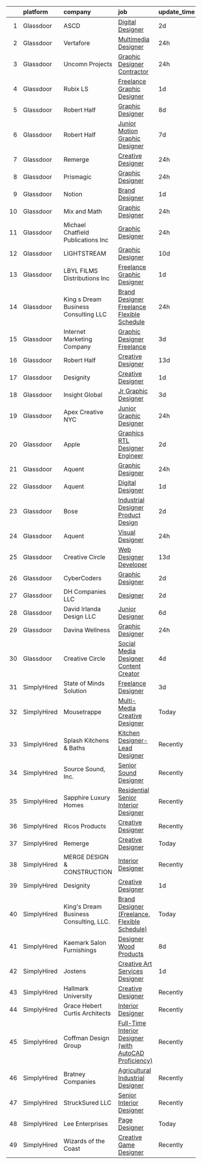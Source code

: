 

|    | platform    | company                                | job                                                                                                                                                                                                                                                                                                                                                                                                                                                                                                                                                                                                                                                                                                                                                                                                                                                                                                                                                                                                                                                                                                                                                                                                                                                                                                                                                       | update_time   | location             |
|---:|:------------|:---------------------------------------|:----------------------------------------------------------------------------------------------------------------------------------------------------------------------------------------------------------------------------------------------------------------------------------------------------------------------------------------------------------------------------------------------------------------------------------------------------------------------------------------------------------------------------------------------------------------------------------------------------------------------------------------------------------------------------------------------------------------------------------------------------------------------------------------------------------------------------------------------------------------------------------------------------------------------------------------------------------------------------------------------------------------------------------------------------------------------------------------------------------------------------------------------------------------------------------------------------------------------------------------------------------------------------------------------------------------------------------------------------------|:--------------|:---------------------|
|  1 | Glassdoor   | ASCD                                   | [Digital Designer](https://www.glassdoor.com/partner/jobListing.htm?pos=105&ao=1110586&s=58&guid=000001838d427fa4a512bd3c5bcca7f1&src=GD_JOB_AD&t=SR&vt=w&ea=1&cs=1_339a648d&cb=1664522289447&jobListingId=1008165735144&cpc=F41FEAB56D215062&jrtk=3-0-1ge6k4vu8h4fr801-1ge6k4vuq2duo000-1ac091b486338562--6NYlbfkN0AY4guaBc_odNxnJHTncvfwFu86WvDwtbc_K-gSZc1x5MVioGHhmspAcU0hc-6v10Q31IDYtf04u9GRbV63ByNsA2Q7XqQLxT6y0P9KYSEHYYlpOE5leemi_b9fFdkYUZHEqz1Wku0I9T2vxvv-_gdcpaC4eaO_PsqLsdwlMUHwdX5sf0z35_dRnA2oij_nepuDVXnIIK8nvwx1_4sb4m6j77SAlwAzX9uomNLYjP2iDakSEZFKHFRSbfn_lIfbpPBXKHXFobwoH7kjksHDQfk4jD2rWB_yciGCFHY8i4rvCMT0LYihixlDZTSgD3o1HhOsrbtenpzqa9g3Zh9X9Js1lg21TzQ4nYMUJdvgEYrhecg7yL_UZq6GSrqWn3R9DmZFfAJPsB64oCNAg0ctc0Pq9R7HnMAopvls_senkxfFOW4RhWi4nroae32kJRkIiXrPVHJ0FPKFgSJB1pykYGiInLkkALELWmCqOHqIZa7Rj7csbLyhh0_6)                                                                                                                                                                                                                                                                                                                                                                                                                                                                                                               | 2d            | Remote               |
|  2 | Glassdoor   | Vertafore                              | [Multimedia Designer](https://www.glassdoor.com/partner/jobListing.htm?pos=128&ao=1136043&s=58&guid=000001838d427fa4a512bd3c5bcca7f1&src=GD_JOB_AD&t=SR&vt=w&ea=1&cs=1_4b756d4e&cb=1664522289457&jobListingId=1008172561376&jrtk=3-0-1ge6k4vu8h4fr801-1ge6k4vuq2duo000-fd0989362518931f-)                                                                                                                                                                                                                                                                                                                                                                                                                                                                                                                                                                                                                                                                                                                                                                                                                                                                                                                                                                                                                                                                 | 24h           | Denver, CO           |
|  3 | Glassdoor   | Uncomn Projects                        | [Graphic Designer  Contractor ](https://www.glassdoor.com/partner/jobListing.htm?pos=103&ao=1110586&s=58&guid=000001838d427fa4a512bd3c5bcca7f1&src=GD_JOB_AD&t=SR&vt=w&ea=1&cs=1_484954c6&cb=1664522289447&jobListingId=1008172269703&cpc=6FC5BA77C9A4CD78&jrtk=3-0-1ge6k4vu8h4fr801-1ge6k4vuq2duo000-90846522c68ac9b2--6NYlbfkN0BKcv96LAN5JP5r9t3e9WCk6GBMa7XVoW6HuhSN1eWrgTftW7TMh9FQJxAv04YsPFG9lDf6NFOQvnhDWWqBwZ2HNp02zHSSKUP14_jXzNcyD_xPEmPBcipcmsqxP-xP9NDrEAgpDzotlubbXMpZRUZL1VIV8opCYti-nrHSFgd3GH3Lgn-5WzXFro6PL7qxGQJoVtWzrpOCOOfZg_WY2gbUdCoEgijP5bY6M4Lu41RMnRcruBSwdTDk-Pf4v7oND9u70KK5BxhTohtKqRqUuPHytvYI59ML0aZq_4WsB55rVYdiEI0s7QjgW8JAQQ7yy7njMhe3bc3cDf9W9wAjkpdxltKiBcSBHUPzjekAr0HNeGqHgo0WRMxpMCB8SNSZISFNXDOHjYdSFRb2gz28XFJ2bGSmOZF_EN01QGIS4q9QAeuS04TWXf7EkYhfIMJseoXUr1z6D21PY2ILUHC3LilS-NB1zsiMfVkreSPzra_CDNBR_10rZ5poYceUdQpgNYK7mqOLmH5FrOm04olgvtUF)                                                                                                                                                                                                                                                                                                                                                                                                                                                                  | 24h           | Remote               |
|  4 | Glassdoor   | Rubix LS                               | [Freelance Graphic Designer](https://www.glassdoor.com/partner/jobListing.htm?pos=126&ao=1136043&s=58&guid=000001838d427fa4a512bd3c5bcca7f1&src=GD_JOB_AD&t=SR&vt=w&ea=1&cs=1_7984b6a9&cb=1664522289456&jobListingId=1008168076689&jrtk=3-0-1ge6k4vu8h4fr801-1ge6k4vuq2duo000-56ef83e6f23ab283-)                                                                                                                                                                                                                                                                                                                                                                                                                                                                                                                                                                                                                                                                                                                                                                                                                                                                                                                                                                                                                                                          | 1d            | Remote               |
|  5 | Glassdoor   | Robert Half                            | [Graphic Designer](https://www.glassdoor.com/partner/jobListing.htm?pos=111&ao=1110586&s=58&guid=000001838d427fa4a512bd3c5bcca7f1&src=GD_JOB_AD&t=SR&vt=w&ea=1&cs=1_1fb193f4&cb=1664522289450&jobListingId=1008154083659&cpc=F4EED0218A761C36&jrtk=3-0-1ge6k4vu8h4fr801-1ge6k4vuq2duo000-d50b30ce31e32465--6NYlbfkN0CpzDdaQkua3np5pkmj49lKioZwmwxQ-yx5plwbYmV_M2uOMmRMN_6m5QjqE_EViwvzBLqCj2znLKemoV14Tm7yzpNTuMrjdakMIVRoSUDf0GBUzM7MFOiSBHTDAdkTowbbWLiEwX6IWjljH79El4Gh0faEucjzQ8XHgJAab0_v5Ll9PZwMM44tAX6C3kz_cwfn9MfAS0GSaizbcH8ZooJ61O1GY8P5bRbLx8bS-Dr1UH3AiWU0kNsfcQ5Vd_1iIJ-MRax0j2ed-OJIszvZB-mQEX0aldA1aDfzcghpwqlOO2Q9TFakvuwig0xwgtI1WCXVbrnyu3idvL2x1cf78bWz8amMICamWWpHhCee01eXIhmaLsuou5YuKbb3pTiHucXOqWhUMVccJ7VSfGzYSa2Bde-LWHC7qTYfthNhHDWzecBH3Mr6zKWVFLRDW1QxsOz1LeGSuaRc7VHzxaTkWWW9jcO8k9IPVxPAcC9QqQ1iM_uWBvOf3zJqVZhmG49MmogyGmRxb7IoAUA6FK1H1n_L5v2f2K8OP_nZ9pjVArVgX2AOAwOHqnXl)                                                                                                                                                                                                                                                                                                                                                                                                                                               | 8d            | Stamford, CT         |
|  6 | Glassdoor   | Robert Half                            | [Junior Motion Graphic Designer](https://www.glassdoor.com/partner/jobListing.htm?pos=113&ao=1110586&s=58&guid=000001838d427fa4a512bd3c5bcca7f1&src=GD_JOB_AD&t=SR&vt=w&ea=1&cs=1_dcc9296b&cb=1664522289451&jobListingId=1008157147369&cpc=FD1C1DA32C38CFA7&jrtk=3-0-1ge6k4vu8h4fr801-1ge6k4vuq2duo000-ffff7d647b1a81a5--6NYlbfkN0CpzDdaQkua3np5pkmj49lKioZwmwxQ-yx5plwbYmV_My3ZZxK2JCK7y7YJJGYa-f7Ofk-uXnkD0wIKNxdKSTDZT-W7LOjtrW30Q5orhBb8K3k0N3yJdeve0q-jqeEkFfrYKhcMVkR1R7r1WDGgTDfvrYUCmR5qUX81GsADdhrptdr2_dHgEajbnoUvgdjTgpECiRhepeFtdrmfaa10aXqkhNf83r2jtRx5GLOlRabKJVGR93-jcYIBXpdZFk_iqrNc-3NYNu2k6M9ExEo3qHWBd0exu93X2oPTufGBV5vvZ3aAe3ify8qjyg9kniawf4d2A3_rfp9FYISq0jqwmc-KunZk8oHrHXRC1hgJRp4Xr9-vlS5hFlS9hzEJs00OvzUb2yBsg8L9UL-j5olG8fYN1Snr0XyFqYvLldjWpXHBQtc4dsjWDX4kveTItcu_ioHIiM84fzJze38VHSqW0AX-IPChNiYUnyqG0nTXK24TvzLv99B6s2f_mWrJNDVZ_9tq_83QxuYTiv-Ui-gIlFB-SQy7ohwWVrh223ZLdKGoeXPAfIrHVWFA00aqPwBMRPPv3bVX048n_Q%3D%3D)                                                                                                                                                                                                                                                                                                                                                                                                     | 7d            | Atlanta, GA          |
|  7 | Glassdoor   | Remerge                                | [Creative Designer](https://www.glassdoor.com/partner/jobListing.htm?pos=120&ao=1136043&s=58&guid=000001838d427fa4a512bd3c5bcca7f1&src=GD_JOB_AD&t=SR&vt=w&ea=1&cs=1_4929c31d&cb=1664522289455&jobListingId=1008171283714&jrtk=3-0-1ge6k4vu8h4fr801-1ge6k4vuq2duo000-70e9f03931f589c3-)                                                                                                                                                                                                                                                                                                                                                                                                                                                                                                                                                                                                                                                                                                                                                                                                                                                                                                                                                                                                                                                                   | 24h           | New York, NY         |
|  8 | Glassdoor   | Prismagic                              | [Graphic Designer](https://www.glassdoor.com/partner/jobListing.htm?pos=130&ao=1136043&s=58&guid=000001838d427fa4a512bd3c5bcca7f1&src=GD_JOB_AD&t=SR&vt=w&ea=1&cs=1_b420f694&cb=1664522289457&jobListingId=1008171334933&jrtk=3-0-1ge6k4vu8h4fr801-1ge6k4vuq2duo000-ed5d21d98a9e0639-)                                                                                                                                                                                                                                                                                                                                                                                                                                                                                                                                                                                                                                                                                                                                                                                                                                                                                                                                                                                                                                                                    | 24h           | Remote               |
|  9 | Glassdoor   | Notion                                 | [Brand Designer](https://www.glassdoor.com/partner/jobListing.htm?pos=122&ao=1136043&s=58&guid=000001838d427fa4a512bd3c5bcca7f1&src=GD_JOB_AD&t=SR&vt=w&cs=1_7173d297&cb=1664522289455&jobListingId=1008169165996&jrtk=3-0-1ge6k4vu8h4fr801-1ge6k4vuq2duo000-091219e2d3d4217b-)                                                                                                                                                                                                                                                                                                                                                                                                                                                                                                                                                                                                                                                                                                                                                                                                                                                                                                                                                                                                                                                                           | 1d            | New York, NY         |
| 10 | Glassdoor   | Mix and Math                           | [Graphic Designer](https://www.glassdoor.com/partner/jobListing.htm?pos=124&ao=1136043&s=58&guid=000001838d427fa4a512bd3c5bcca7f1&src=GD_JOB_AD&t=SR&vt=w&ea=1&cs=1_ea06d649&cb=1664522289455&jobListingId=1008171368572&jrtk=3-0-1ge6k4vu8h4fr801-1ge6k4vuq2duo000-79052cb91c6142d4-)                                                                                                                                                                                                                                                                                                                                                                                                                                                                                                                                                                                                                                                                                                                                                                                                                                                                                                                                                                                                                                                                    | 24h           | Remote               |
| 11 | Glassdoor   | Michael Chatfield Publications Inc     | [Graphic Designer](https://www.glassdoor.com/partner/jobListing.htm?pos=121&ao=1136043&s=58&guid=000001838d427fa4a512bd3c5bcca7f1&src=GD_JOB_AD&t=SR&vt=w&ea=1&cs=1_09583849&cb=1664522289455&jobListingId=1008171506916&jrtk=3-0-1ge6k4vu8h4fr801-1ge6k4vuq2duo000-6879b5d5b7078751-)                                                                                                                                                                                                                                                                                                                                                                                                                                                                                                                                                                                                                                                                                                                                                                                                                                                                                                                                                                                                                                                                    | 24h           | Remote               |
| 12 | Glassdoor   | LIGHTSTREAM                            | [Graphic Designer](https://www.glassdoor.com/partner/jobListing.htm?pos=109&ao=1110586&s=58&guid=000001838d427fa4a512bd3c5bcca7f1&src=GD_JOB_AD&t=SR&vt=w&ea=1&cs=1_e4006888&cb=1664522289450&jobListingId=1008148712327&cpc=C4A69CCDBB3B9599&jrtk=3-0-1ge6k4vu8h4fr801-1ge6k4vuq2duo000-6edb8273d2d1874c--6NYlbfkN0C_-2SRK1RVDhpf-slM4KCmyuX9KaErJfzz60Weic6r3LXwiquozlTWXMcZPQ-epAOvTbqwTiF8hHMnJ4ZfIx0vVod4tb6gRVs-VhjCvgU8_R6evQss2j5JqtyD_GilDQoPfuwZ1XmiHcJTxCrvmFubVLY9noLXZ60lV-sUoFbaMHiqOcmTUUbPi3wUcr69kMewFnm3b-O6nGGj3D57avUbI34uD-xWfxckDxcMPrRL4DEqLsWOiicEvPPVODaFi8sWKpbdiVqJ9FFURROigF84eErmOTmsjLcAd7vdC4jMbZLfgr-4sHn1hY4YaSjNMO7a1oscQqhR-khAPNny3jXCjjqxFiBBWchOs_u0maK-xTWK7dkbJJRTH_jyxmCpwB7Otg50LxCI4cg6scudX55QKMWNgelQg-NE6YTrQSPkq9AM8puJZ5Mqj1BsIV7faow-y-recn-Qdi0blOQLSdl3xQbkP_XOXhL02F4HyGj8XmRyVGyVqp_n)                                                                                                                                                                                                                                                                                                                                                                                                                                                                                                               | 10d           | Remote               |
| 13 | Glassdoor   | LBYL FILMS   Distributions Inc         | [Freelance Graphic Designer](https://www.glassdoor.com/partner/jobListing.htm?pos=123&ao=1136043&s=58&guid=000001838d427fa4a512bd3c5bcca7f1&src=GD_JOB_AD&t=SR&vt=w&ea=1&cs=1_bf7a77b2&cb=1664522289455&jobListingId=1008168703441&jrtk=3-0-1ge6k4vu8h4fr801-1ge6k4vuq2duo000-144f3dd737711af7-)                                                                                                                                                                                                                                                                                                                                                                                                                                                                                                                                                                                                                                                                                                                                                                                                                                                                                                                                                                                                                                                          | 1d            | Remote               |
| 14 | Glassdoor   | King s Dream Business Consulting  LLC  | [Brand Designer  Freelance  Flexible Schedule ](https://www.glassdoor.com/partner/jobListing.htm?pos=119&ao=1136043&s=58&guid=000001838d427fa4a512bd3c5bcca7f1&src=GD_JOB_AD&t=SR&vt=w&ea=1&cs=1_bef66eb5&cb=1664522289454&jobListingId=1008171286019&jrtk=3-0-1ge6k4vu8h4fr801-1ge6k4vuq2duo000-584f395c3c75e865-)                                                                                                                                                                                                                                                                                                                                                                                                                                                                                                                                                                                                                                                                                                                                                                                                                                                                                                                                                                                                                                       | 24h           | Remote               |
| 15 | Glassdoor   | Internet Marketing Company             | [Graphic Designer  Freelance ](https://www.glassdoor.com/partner/jobListing.htm?pos=104&ao=1110586&s=58&guid=000001838d427fa4a512bd3c5bcca7f1&src=GD_JOB_AD&t=SR&vt=w&ea=1&cs=1_ea3c3a99&cb=1664522289447&jobListingId=1008162849349&cpc=8795CF9063CD573D&jrtk=3-0-1ge6k4vu8h4fr801-1ge6k4vuq2duo000-5763591bcbfac8b2--6NYlbfkN0BEggIPgECXEIDbao4baGYYSiZx27ICahiuxTdIUCTSXbr3urEsxSQi-x_zbBUWymnBW8nuCrIjxo6pRpR93yuciuuESCUUyNYKO40tg9kDk1gTF98Vp5sznYx981ns46ycbyKPYVEVswMQ2m0FFr-7D6RMr_F5mbhXF5_iSQtOVdpHKCTYPfg5ug-lDXSuJnTnren-iZ6hRdSPqXj33jqSIa9cWakytKREMF4_RLa1ohvnr1HBodi6rqU2ZBHfnuJauNkDmutWhRPISb9IVF1N5bVCJbJ-7atOTUqPEWI0Pizb18o9n1CSoICqJwAKlMnFud5vnqmcARZdVM-Q_QBomn9izRHAu2yvn0iX18Q8A9XxZir7MV8US8pNJUW6ZiJg7n9VzWOLhAfU-dItyc5JAJFvBhk90iDLftnE3zVcFDDA-uOSnkTXgsXn1QgjAURsnYaW0M1wAuzvVwHBYO0GPKhngFNC7ov902mfIouo5q8jTHfwr81fpdF28oj1OlT_WSQpR9ymTQ%3D%3D)                                                                                                                                                                                                                                                                                                                                                                                                                                                                       | 3d            | Remote               |
| 16 | Glassdoor   | Robert Half                            | [Creative Designer](https://www.glassdoor.com/partner/jobListing.htm?pos=107&ao=1110586&s=58&guid=000001838d427fa4a512bd3c5bcca7f1&src=GD_JOB_AD&t=SR&vt=w&ea=1&cs=1_706db009&cb=1664522289449&jobListingId=1008145465086&cpc=451933188B21919D&jrtk=3-0-1ge6k4vu8h4fr801-1ge6k4vuq2duo000-dd9eb1a10e487358--6NYlbfkN0CpzDdaQkua3np5pkmj49lKioZwmwxQ-yx5plwbYmV_My3ZZxK2JCK7y7YJJGYa-f5aOOQ1xL93J6HykvCjSRdpge20ISzulRd3OVaupE7j4p2G_Ol_Wtu8UwbdzWWCPJ1cvV2jPKjUmtA-PoEijgl_sIEe14uQBhH9KdIn0EfHgDB7OWE3RJOR9m0UH849zYIKjmpLWBuZCvVoUFqPIySEwYVyNrR4JIX6FSOs7O60YEbPxymkI55zXr2AHmlOelkKnWAio1ikYH5f2yJ1-b4ra8jHR1_0OENRwMr14tmgkgQXL0M0679FY0imrwlNUhryDwtBI6xcQ_CuBtiF_pVbdMQ3AbX0FXN6VSrNBxQcpt2Cj4stqYQGxWvmBL7uVIRL1rFJ6uxQQQxvLv1eisOrwmu4auiVC4U4GtDQx3lEV_iXuS6Lun35_980ePmhAIhsgyRQED7VgZoBS8T7_9TX72W-QZbhMuBtAhVwXIiELeNTL2sVLMtdbPcVliQsP3VOmV-ZowSD3-ugNn4ze40fv2OhhhzxXGUExXoZX7GuFo1HbxbU3ImX)                                                                                                                                                                                                                                                                                                                                                                                                                                              | 13d           | Duluth, GA           |
| 17 | Glassdoor   | Designity                              | [Creative Designer](https://www.glassdoor.com/partner/jobListing.htm?pos=118&ao=1136043&s=58&guid=000001838d427fa4a512bd3c5bcca7f1&src=GD_JOB_AD&t=SR&vt=w&ea=1&cs=1_c8177eed&cb=1664522289454&jobListingId=1008168770879&jrtk=3-0-1ge6k4vu8h4fr801-1ge6k4vuq2duo000-aaa3847ab53dc478-)                                                                                                                                                                                                                                                                                                                                                                                                                                                                                                                                                                                                                                                                                                                                                                                                                                                                                                                                                                                                                                                                   | 1d            | Remote               |
| 18 | Glassdoor   | Insight Global                         | [Jr  Graphic Designer](https://www.glassdoor.com/partner/jobListing.htm?pos=112&ao=1110586&s=58&guid=000001838d427fa4a512bd3c5bcca7f1&src=GD_JOB_AD&t=SR&vt=w&cs=1_a29fa43b&cb=1664522289450&jobListingId=1008162458442&cpc=8795CF9063CD573D&jrtk=3-0-1ge6k4vu8h4fr801-1ge6k4vuq2duo000-d767bc3097eb399e--6NYlbfkN0BKkHZu3wF05EeDimN_p6sYpKCMArvwa95YdH7UpkaBCqc7l59Erwqc8Yvg6DzED67yDftHDyXDxtStM-63vypcu3ysLAujxhjq_BC53BwsYqxU3MEtvddpnBZAPaq05Vx8pLErMlIHuKg2YJYtWfgIWiepKMd5hxdxSBkV4BmDnGlWfczk9ozY8mbLnGvQ2Vfp_MtMXmctuqv1Ylg72SROqAtPRExyNbKykVZnsdkwzc4YMlQPusAFd3LSC5B_u2iG-soP_xvXRounF8OUv-zl8NlfiRjaAasrnJsF8_Cuvr6cuC-_z5NZ-MOa6KufoP9K0LLTREvC0O1zcRYWiGVQFs-ICzHtN0YlXmjDJ9r-5MiFKPFy7slT6OKL_Hq1xj7dymKVnNTzy4V0-Lyr-yuOCCi_lMSIrqOnkEAS3EZmxlAIPhRnnOcwPj-QfDzFwXTXvP4pg3l7AHwHFTGCIoerLoPYDu7eD31PnHJRgExlQw%3D%3D)                                                                                                                                                                                                                                                                                                                                                                                                                                                                                                                    | 3d            | Stamford, CT         |
| 19 | Glassdoor   | Apex Creative NYC                      | [Junior Graphic Designer](https://www.glassdoor.com/partner/jobListing.htm?pos=101&ao=1110586&s=58&guid=000001838d427fa4a512bd3c5bcca7f1&src=GD_JOB_AD&t=SR&vt=w&ea=1&cs=1_34dee1e5&cb=1664522289445&jobListingId=1008171259836&cpc=F4EED0218A761C36&jrtk=3-0-1ge6k4vu8h4fr801-1ge6k4vuq2duo000-3ddbd054bff35b04--6NYlbfkN0B5XUhGI-QYPs1x-IVrPZCGM7kym4LCO677n3TR4XCkHs-GeSr9KHkTsH8_h6Kp9nPKwfSX-bstAruZiqC2CjfGs3EpoGBdciPrzjCmDdg9DG4cTIko5L-VtgqfAivFTXHM9mTJ9CMzG1yTRnYvLM2q5H-VS1A1sc2ylfCSrluoSww54eBU6aykfS7S6O1olIa5bxMWtkssT_2il6t6L6sFhlcRH4lLtgAXK0Prp-ySnVAjwda99X5Y7ZpV6CIPLmQuEbgSsSW3-eH0m_nAG3NGDxXlNnMVgOzMqMIIKWHGRa4MiiKD9jvvMMJTj89IeaaWVpN2ONJkCUdb3opu4Hu0UuEVbjJBzT8nVBds0f8ZV9eDze5hgQ-2eFJ9j5G8FY5xtTYP-PXYo4m585SWyP1uOfl8HjJk-8tLErPUjolWeNKJLNtFJWiwpO-wLM3SJ4ODkyYOUy2AABltjMTKyf3B2kA5QMoXtvXYcFFtqi9xJ-zQIxXI5cT9L17zVU92ZuSipzyzssT1Sw%3D%3D)                                                                                                                                                                                                                                                                                                                                                                                                                                                                            | 24h           | Connecticut          |
| 20 | Glassdoor   | Apple                                  | [Graphics RTL Designer Engineer](https://www.glassdoor.com/partner/jobListing.htm?pos=106&ao=1110586&s=58&guid=000001838d427fa4a512bd3c5bcca7f1&src=GD_JOB_AD&t=SR&vt=w&cs=1_3e11fa38&cb=1664522289447&jobListingId=1008164708836&cpc=654405A9B1E0A9F5&jrtk=3-0-1ge6k4vu8h4fr801-1ge6k4vuq2duo000-4dd8b73bedd00909--6NYlbfkN0BvKrLyj5gPmtZO9T8euul8TCxuuKNOtzRJOomxnwSEodTz2Bc-sPZl6wy0zhW4OOkGjLWA2ZaO6fowFHOXRT-e0ttVVvfH5hr6o4BAf2l-V8YNTQ3dmo-OEVNP8aKIQyXuy_KXP_s2gfGkQuESET7IEmOkvmNM8QDA5EiXd3v3FfwL9B6FeNe6OcNaYZVVt4vpKiLe2HVMrFsRZSSzwjm8GIEjmJKcuBp8pQLLc2vrTR1oqYwIoeOMF-CLI7xK-Ej7ImTF18dxWgGecEQ7_Ky7gNcdFsTh1qzNitExtGEXZLiYH3x9fQs_LhIwlaxM3Nzc9FecxGHzsMef17NtcnPpLJLxn5ZOnPBkndyXkNDfgebohA92rH6wEIMcgDdMS25K1oYfKMoq9z0xi2Y6jJu-nUjIbt1xU8iZMGR2pfFuX4yRa36NAZPTVEPd66PTXDXVboh4W20iKv2X5W9tgsWhuPClHuQoB1KdbwaFyuoQ4ltxKYEZwG9FsQs8jGe9XgTd9-ilS3timof-khtnb0zP9-GJnmQRbCtrzZolvTVXiMTuYeypwcmmsJjZoo-OHx16fXVNxvJzr8taFmctB4qj3xW975RFD2iOrk9oxoKkQQtFtw28U3hYrcOgwkhloL_NiL7R_xRCs2fqXPQoOos98NuSYEaQ2OcJwf021OAsSKzJS95qGo9nhzpc1D0G2rVMe-Gd4cLrMA5iOy92e8gUZcjtTGmkVUoWGKMwHnqLgIBNcv3ufabWTXCETa_-PFayeViZKBZ69Nyq1HlC5NifelXFfTp5Mbw6G_ivcDVTEaWDh9IRAoNKJlDQx2nHRrWmn-deyd6pgTJ-nj5cSAHY5Za6FC-s3T2Cmqn4n67wUMEqW_WfhiJcF0CZO8JNa8UD4tNh3j3Fvws5da5tPqxFiuILj-YjGuneDOBgbE7ppNePLzoVB-yNLXG45iZH6FQ9MifY8alTfKzrzAuz0r3C)      | 2d            | Orlando, FL          |
| 21 | Glassdoor   | Aquent                                 | [Graphic Designer](https://www.glassdoor.com/partner/jobListing.htm?pos=117&ao=1110586&s=58&guid=000001838d427fa4a512bd3c5bcca7f1&src=GD_JOB_AD&t=SR&vt=w&cs=1_ecc78b13&cb=1664522289453&jobListingId=1008171343020&cpc=3BA4CE39D5B5DEF5&jrtk=3-0-1ge6k4vu8h4fr801-1ge6k4vuq2duo000-c7b373b366f15185--6NYlbfkN0DMrcEu7yrtATojKJA7cEzGQ3FdRGWLh0CZQInL4ECGI9gD0Wolx9R2v-Aex0-GK04izNTUubBMBILSlc9QyhBkr1MciuaD180Ihr1p25XK-ahefmKjqEd_HQ4SCbglM69j5iUtk9DHRO1LWyUa5KymrCjLwcQQf9QiEl-11KSwu3vIuIfPa7olKXvqwGWdSvxsvkkSTYEXwCJRrF8aZm3vVu7fZ--nSfFxg8SsWWDjFZ60qjUpgTdZTwpQ_MRiz0jwNdxSu1MFEABayKXjuu-E4js6xi3Jv87pqKGNBoYUgKx7_2CK3_QFSgFQ5B_gSprMXgeEOd-nMZFzk-aSIxfNAJ6k6ATim_Uf2IYVTBGOte4-Je9fn7izQnSJwpVlTaqSbketzVHnUMABoeBEpDwyNRxtZV3o6oARuh6U24C6iRoGKQTRG5Yfw5ao0AqdEhQ%3D)                                                                                                                                                                                                                                                                                                                                                                                                                                                                                                                                                                      | 24h           | Portland, OR         |
| 22 | Glassdoor   | Aquent                                 | [Digital Designer](https://www.glassdoor.com/partner/jobListing.htm?pos=114&ao=1110586&s=58&guid=000001838d427fa4a512bd3c5bcca7f1&src=GD_JOB_AD&t=SR&vt=w&cs=1_cd481780&cb=1664522289451&jobListingId=1008168999414&cpc=3BA4CE39D5B5DEF5&jrtk=3-0-1ge6k4vu8h4fr801-1ge6k4vuq2duo000-83e4f703af238706--6NYlbfkN0DMrcEu7yrtATojKJA7cEzGQ3FdRGWLh0CZQInL4ECGI9gD0Wolx9R2v-Aex0-GK06YsOiZbLHaB5WXUovTlJIH5rOXlzh2PSO3kxGriPtQ7iu1lpybyWJjHukiRxzJ8gqvfrPvI0ZWY4F-4ZR94YJdQh-V8xTeI_oFGnvkQ7XAsxHAvLqJAhrGLDDPqvyuzelYXXuk4JnxY_Yx51eUQ3WBNvGagqTWooLGxDNonj5svtOTSzxObse0-KrFreOAf9wHTXSSwBrK9peZoBKBl3QfNB2jklZCjvcogrHIsUJxeEGUikUH-3QrPghkYiT2RlplgEjercTKLkaoel1XRKZY5IxXE6oz_xgzvL4hN7TyQpsddeTzAnwG5y-SWA1YbCZdr0364oXMjYTV6DZncpNXmSa1yZM5JqqO6YSJMBfsq5OPYdaWRLjPDTaE-fERyG0GzKo7twQrTw%3D%3D)                                                                                                                                                                                                                                                                                                                                                                                                                                                                                                                                                        | 1d            | Chicago, IL          |
| 23 | Glassdoor   | Bose                                   | [Industrial Designer   Product Design](https://www.glassdoor.com/partner/jobListing.htm?pos=127&ao=1136043&s=58&guid=000001838d427fa4a512bd3c5bcca7f1&src=GD_JOB_AD&t=SR&vt=w&cs=1_deaf6e94&cb=1664522289457&jobListingId=1008165078786&jrtk=3-0-1ge6k4vu8h4fr801-1ge6k4vuq2duo000-10650a6c080598d6-)                                                                                                                                                                                                                                                                                                                                                                                                                                                                                                                                                                                                                                                                                                                                                                                                                                                                                                                                                                                                                                                     | 2d            | Framingham, MA       |
| 24 | Glassdoor   | Aquent                                 | [Visual Designer](https://www.glassdoor.com/partner/jobListing.htm?pos=116&ao=1110586&s=58&guid=000001838d427fa4a512bd3c5bcca7f1&src=GD_JOB_AD&t=SR&vt=w&cs=1_d6adbfbd&cb=1664522289452&jobListingId=1008171343032&cpc=2CAED5C921A5F994&jrtk=3-0-1ge6k4vu8h4fr801-1ge6k4vuq2duo000-ad003c2a20e381df--6NYlbfkN0DMrcEu7yrtATojKJA7cEzGQ3FdRGWLh0CZQInL4ECGI9gD0Wolx9R2v-Aex0-GK04izNTUubBMBJlsJ7fK-sYkWNYHnjXIoycal5gJnKwFjfv6R0rZelF250O0Rc_tx5OTRcnAGemN2sasDNbFCouNlSm4RbfNPsW4Bqc0S9ZIxWF8VUyNzH4jFtobBp3xVfwccuwJC43n7pE9tkuJK2kz7cqcXzJvAHAb5HrgyHgcVo99esRqRyYgO5UWjHiMwqmDNipZmWv-nYjyuOA_Hq798xtPQ2ljxAfWJ6so-ImTTCNhi9TStoYvdkoTsMAjQOVr5u2xRveYl4av5TNaLJbQ7GWTKX75OqxzKzbv0Nvj8dabJODDR4-5EVrdJZpi2mpqlt32ACVnAcN2G5eWKFAuzyD6akpC-gRVkB6YzgJYtEExQg7PINt-w3bYbiLjUZa0Z_20NXP6vg%3D%3D)                                                                                                                                                                                                                                                                                                                                                                                                                                                                                                                                                         | 24h           | Seattle, WA          |
| 25 | Glassdoor   | Creative Circle                        | [Web Designer   Developer](https://www.glassdoor.com/partner/jobListing.htm?pos=110&ao=1110586&s=58&guid=000001838d427fa4a512bd3c5bcca7f1&src=GD_JOB_AD&t=SR&vt=w&cs=1_7ae36656&cb=1664522289449&jobListingId=1008144518073&cpc=FB7E4A1762AE5BEC&jrtk=3-0-1ge6k4vu8h4fr801-1ge6k4vuq2duo000-509f68923e5c071b--6NYlbfkN0BPwlZa85gbT4Q3XYQoU_uQn0Qmw9zd_9UNfmcwtqAVud1yvyq1Z4UAlx1bxhDUi3IylK4O56pvEW6nbq40hYO2z1Zqn6T_tUYXwOh7VB0bbJVVxeqDOCJla6Nk70emjPvRumMlH-6lYRvkogN5p-649NG-Yh8cwCHV7E95Ji0fYMdNCG7-0JwkmVn7Li5x-CZV5sG2fLNOe1Ij6F54lna4iFmAQzUXV1YL0a4M3Y1Yyd15xrpH901sgsHg0WuFVcDHV-bkn9UqzSMFfG2tIcNTVjUfyyPjd_ew5cVXFleljsngeAxRW-83ireLxVEcXvJFYEB66oKHqrrUP8Ifx-TZF2o1H-veY64MEk4Zb5SJ2VqZhrfNb8lJWvTNLjnw_NHilbuVZ7dlCW1yMW4ZmDfTW7NAfk9MvP1Ll774ZmNrQyAEDtQoxMdQzRObjJSzhtxXFyWQcV76O0GBrJ0gwniDVfBs4_o7fQoHOnSwOL-DiJJFWqqT2eDF5fUCQ-gBkqngW-kFp62RGw%3D%3D)                                                                                                                                                                                                                                                                                                                                                                                                                                                                                | 13d           | Irving, TX           |
| 26 | Glassdoor   | CyberCoders                            | [Graphic Designer](https://www.glassdoor.com/partner/jobListing.htm?pos=115&ao=1110586&s=58&guid=000001838d427fa4a512bd3c5bcca7f1&src=GD_JOB_AD&t=SR&vt=w&ea=1&cs=1_be389a17&cb=1664522289452&jobListingId=1008165091443&cpc=654405A9B1E0A9F5&jrtk=3-0-1ge6k4vu8h4fr801-1ge6k4vuq2duo000-5b12fb3d052f8e2b--6NYlbfkN0CpFJQzrgRR8WqXWK1qKKEqALWJw739KlKqr2H-MSI4eoBlI4EFrmor2FYZMP3muM2M5GK0N1Sw5sivqk6z3jOfLs2AJgiwlKyunZKI9axoqGqaj653IepozbNvsXKHFw3IM_M0TldwDAdIp_Co8sUPnYZuZS48dVHI86ETV6RL_0ByUtDoUXcq7Y-30XEQwwEZtE4RRMnc0MGgatWAwjaqrB19siV9NGN4sxlPn5YeVWQdiY-rOPjR0ZhOWOMJiQvbsqEBmMRBw4cr2gB4hQxW2RbWvi1_i0-FrT8o7JKgIltMtFciqBGnGVixjSJIN-NEHgqlHIjdazpcse8iSdHF_1mBo-TttQMeB8JgMGzFQcs4COa4Q3dhYI1FNiorMIgK3LD0kmJPMUlncJltEbphEF1fZyjQHGr_v2hxYMytaAXOqpMdjlkbPjD4-S1gamUYuZa7PyodsNgxNrmraMynZyoHJvpWLJuouy3NgD5nUsLHjjZe6h4Ik0xrzwLoyLairFPspJu6VA6noI9TPfv69RaDl4mV7QgvjvSN_WO6Jo30Xr0uPacv1XWftip0BJU4rLAsZNrKaltpJl_cvA3IVfA8hnmZWdkBlnQLGfgbSuD5WOMUeF158tS50_Rlpb78spSzEZPmUSDzhRquyRprYK4qJlFK4asEWAiC5-P0Km0XGcfWyjjdPKIwql7w5PNm-HH1JnBGTXoPgXeHBo7GDrsAeD6e37voJA-Yb6W2fy4EwA0ww7wwdTG6QxSh1SHpQK7eddkh95N0gpSA-SB-L1RldeUF5nnsJMjQ9Upmf6GPpi-zMibEVeq6y6owPy9bfa-IEoo6Ds02FnApTuIcO05AsnTjPTdS_qI7HBa_bwZN4M-iAKvzfxRMuAhkQBZEqt4bX0btY980cWXIYFb7DqQfzZGwWFGQ3W3n98R0fmR8xt02gdvYooX8O6PXyKV3Gdb8HEj1IAEtUpCCdejKNvMdUjcO1VY%3D) | 2d            | Chicago, IL          |
| 27 | Glassdoor   | DH Companies  LLC                      | [Designer](https://www.glassdoor.com/partner/jobListing.htm?pos=102&ao=1110586&s=58&guid=000001838d427fa4a512bd3c5bcca7f1&src=GD_JOB_AD&t=SR&vt=w&ea=1&cs=1_3518a1dc&cb=1664522289446&jobListingId=1008165162959&cpc=48B9F4758953335C&jrtk=3-0-1ge6k4vu8h4fr801-1ge6k4vuq2duo000-2b4a1849a921b234--6NYlbfkN0A953Z9EfJZc5Z9y7Wb0NkuJO-5BBnqXCJSieP3bN3oT0yhRhApRHWs-VulBasZOkhZ3KwWGWSZ4jZarOAlg-NR6R1z-9OUAsODrPmzdpxh0rMJUntpM8n-Z0kyJNmAvLwM5HV22Vc-zGn0H9ANJ89qVmNGFgBj3lWHVizKZzLkvRig-sX9uV5hiAtu20kMDeb5OWZvvkFVorMAGnY9BLfKRI2Tbazci2TkhPUQkWoAW78jzfmS3YV51Ys5Usb0A4crvyPpDtKVHgzVravActOmgwElxwm93lHx2t7IUHpaBUb-1gGTSLsE3CLUNsK-wd6yEWcRVxCSnWuLioDp49cGARd4PmvtRkuIzlY_H0mdXy74GIF60uQViAKOqRZwBPWJ6jgYJ2wfdyo219k-H6BGtbkm90MEcz37NpCGh7M02kHrIsmi2n6u3P-3qbi9a7-qbKX6p74Vp1UedFeBs8cz22RD4pcLQlC9vsgaT1IiU1RvWbeku6yh)                                                                                                                                                                                                                                                                                                                                                                                                                                                                                                                       | 2d            | Remote               |
| 28 | Glassdoor   | David Irlanda Design LLC               | [Junior Designer](https://www.glassdoor.com/partner/jobListing.htm?pos=125&ao=1136043&s=58&guid=000001838d427fa4a512bd3c5bcca7f1&src=GD_JOB_AD&t=SR&vt=w&ea=1&cs=1_818e5baf&cb=1664522289456&jobListingId=1008158917300&jrtk=3-0-1ge6k4vu8h4fr801-1ge6k4vuq2duo000-ebe0bb29279e129c-)                                                                                                                                                                                                                                                                                                                                                                                                                                                                                                                                                                                                                                                                                                                                                                                                                                                                                                                                                                                                                                                                     | 6d            | Remote               |
| 29 | Glassdoor   | Davina Wellness                        | [Graphic Designer](https://www.glassdoor.com/partner/jobListing.htm?pos=129&ao=1136043&s=58&guid=000001838d427fa4a512bd3c5bcca7f1&src=GD_JOB_AD&t=SR&vt=w&ea=1&cs=1_2bce31c8&cb=1664522289457&jobListingId=1008171579275&jrtk=3-0-1ge6k4vu8h4fr801-1ge6k4vuq2duo000-81ea710b7a8f16b6-)                                                                                                                                                                                                                                                                                                                                                                                                                                                                                                                                                                                                                                                                                                                                                                                                                                                                                                                                                                                                                                                                    | 24h           | Remote               |
| 30 | Glassdoor   | Creative Circle                        | [Social Media Designer Content Creator](https://www.glassdoor.com/partner/jobListing.htm?pos=108&ao=1110586&s=58&guid=000001838d427fa4a512bd3c5bcca7f1&src=GD_JOB_AD&t=SR&vt=w&cs=1_5d5dc1e8&cb=1664522289448&jobListingId=1008160429794&cpc=47CFDC01B3F81FAC&jrtk=3-0-1ge6k4vu8h4fr801-1ge6k4vuq2duo000-fc91e2e702dab2f1--6NYlbfkN0BPwlZa85gbT4Q3XYQoU_uQn0Qmw9zd_9UNfmcwtqAVud1yvyq1Z4UAlx1bxhDUi3KZ7XhCf0NRHAiJiKB5PQ8Jwin_xVrqSlFkEgQLYqD2IOMkVg4HoN76l9O5pt3NUkKOWjiNRAV5eChZDyZQacrlyffxSJFFla35QQSwAosDomjez26-AX6j4OqaO0o10oOPpKEIrGQ0Zq1UwCDUSRZ3lWwUzl6OVxNke011N86QyTgtS_EeYSs_8n7-pOXNbRsOKBhG3ltDNyea0a5ji4KAVvRmCcAnsc4V_ITNPs_gJvqws4GG9JtUtvwGxBEY3nHPnIkf90uWfa0ZpB23kPPIyvG-94yw91mONfiKfFXbyJdqoDOrL1DllsSutO9tOzmuBjUyD6Hki7fK3QY3uKKLC3mZqCjlrTmU7xRRjliSCvUZD1FyUvku1tDcpUTZ2Vf4IVFlPII1QCSmtHBhG8pMvt7tKjTkXvzFrjQMwtsXY-VawZ4uGj44isdFvPo5FuZctZLUhYCB6A%3D%3D)                                                                                                                                                                                                                                                                                                                                                                                                                                                                   | 4d            | Boca Raton, FL       |
| 31 | SimplyHired | State of Minds Solution                | [Freelance Designer](https://www.simplyhired.com/job/fSA5PMPQnbLHNegUvNvOl_-WL01nR_6LYIntRsLjRQYc6ZLv6ZxQrw?q=creative+designer)                                                                                                                                                                                                                                                                                                                                                                                                                                                                                                                                                                                                                                                                                                                                                                                                                                                                                                                                                                                                                                                                                                                                                                                                                          | 3d            | Remote               |
| 32 | SimplyHired | Mousetrappe                            | [Multi-Media Creative Designer](https://www.simplyhired.com/job/T__09FoGIGJbGbo7BHM3FEHo0IkWqGDL_IUkpB-4BHcAdgkv9BCnxQ?q=creative+designer)                                                                                                                                                                                                                                                                                                                                                                                                                                                                                                                                                                                                                                                                                                                                                                                                                                                                                                                                                                                                                                                                                                                                                                                                               | Today         | Burbank, CA          |
| 33 | SimplyHired | Splash Kitchens & Baths                | [Kitchen Designer- Lead Designer](https://www.simplyhired.com/job/fPv7Ua_4JXp80YGFWaTpmb2FODgzMF8U9DE4TyFAlnIGQ2NBiHz8aw?q=creative+designer)                                                                                                                                                                                                                                                                                                                                                                                                                                                                                                                                                                                                                                                                                                                                                                                                                                                                                                                                                                                                                                                                                                                                                                                                             | Recently      | LaGrange, GA         |
| 34 | SimplyHired | Source Sound, Inc.                     | [Senior Sound Designer](https://www.simplyhired.com/job/mw3datBFZnSnzm3SFniNFlYC60OHbjYX1kgvM61bk-lO-0QBaaabnQ?q=creative+designer)                                                                                                                                                                                                                                                                                                                                                                                                                                                                                                                                                                                                                                                                                                                                                                                                                                                                                                                                                                                                                                                                                                                                                                                                                       | Recently      | Remote               |
| 35 | SimplyHired | Sapphire Luxury Homes                  | [Residential Senior Interior Designer](https://www.simplyhired.com/job/648WfjTuDbgH_PYTY29wEJT9jEPZBkBrdL_VJXnjOQbxCFThlLi3sw?q=creative+designer)                                                                                                                                                                                                                                                                                                                                                                                                                                                                                                                                                                                                                                                                                                                                                                                                                                                                                                                                                                                                                                                                                                                                                                                                        | Recently      | Bloomfield Hills, MI |
| 36 | SimplyHired | Ricos Products                         | [Creative Designer](https://www.simplyhired.com/job/CHTNJ7sFnjG73fwTJht_L3K2XtpFVtNUskkFFJe3BY3RNRl669f3Xw?q=creative+designer)                                                                                                                                                                                                                                                                                                                                                                                                                                                                                                                                                                                                                                                                                                                                                                                                                                                                                                                                                                                                                                                                                                                                                                                                                           | Recently      | San Antonio, TX      |
| 37 | SimplyHired | Remerge                                | [Creative Designer](https://www.simplyhired.com/job/RnLYnAfPKGx7KA616lY48Tc-jRp0xAfgzScgqL7o3X25m55UQpQt5g?q=creative+designer)                                                                                                                                                                                                                                                                                                                                                                                                                                                                                                                                                                                                                                                                                                                                                                                                                                                                                                                                                                                                                                                                                                                                                                                                                           | Today         | New York, NY         |
| 38 | SimplyHired | MERGE DESIGN & CONSTRUCTION            | [Interior Designer](https://www.simplyhired.com/job/RXrMWbBUeoKwRNJWIe3AQ9AP0rAqYJ-dKkj2ZIWx_tc7AQF1Z8otDA?q=creative+designer)                                                                                                                                                                                                                                                                                                                                                                                                                                                                                                                                                                                                                                                                                                                                                                                                                                                                                                                                                                                                                                                                                                                                                                                                                           | Recently      | Las Vegas, NV        |
| 39 | SimplyHired | Designity                              | [Creative Designer](https://www.simplyhired.com/job/VP9WQQ9JjyI8y-gpfqKc-nORe6Aeb_RomDc2in4JbTdgfRTcPV8-9w?q=creative+designer)                                                                                                                                                                                                                                                                                                                                                                                                                                                                                                                                                                                                                                                                                                                                                                                                                                                                                                                                                                                                                                                                                                                                                                                                                           | 1d            | Remote               |
| 40 | SimplyHired | King's Dream Business Consulting, LLC. | [Brand Designer (Freelance, Flexible Schedule)](https://www.simplyhired.com/job/s2RoU5he4tnzVrS9SDOuxCfLGdSscPmrOnMtttClV5MXrUTkYa7Obw?q=creative+designer)                                                                                                                                                                                                                                                                                                                                                                                                                                                                                                                                                                                                                                                                                                                                                                                                                                                                                                                                                                                                                                                                                                                                                                                               | Today         | Remote               |
| 41 | SimplyHired | Kaemark Salon Furnishings              | [Designer Wood Products](https://www.simplyhired.com/job/heXTrctinAMG258yxeahIYdIgPUQHMLAVrDn88hP2viTraYcvU8Lgw?q=creative+designer)                                                                                                                                                                                                                                                                                                                                                                                                                                                                                                                                                                                                                                                                                                                                                                                                                                                                                                                                                                                                                                                                                                                                                                                                                      | 8d            | Giddings, TX         |
| 42 | SimplyHired | Jostens                                | [Creative Art Services Designer](https://www.simplyhired.com/job/_b55ldv1wISQZDir-uQyTk-iM8FLbwUmRPi0pfsK0L-PMx7vIoJ39A?q=creative+designer)                                                                                                                                                                                                                                                                                                                                                                                                                                                                                                                                                                                                                                                                                                                                                                                                                                                                                                                                                                                                                                                                                                                                                                                                              | 1d            | Remote               |
| 43 | SimplyHired | Hallmark University                    | [Creative Designer](https://www.simplyhired.com/job/OqeOgoPRuAtMFy7j3cpbDZtGhQndSIolbSx7Etc77v8_3ZA9PQKJdw?q=creative+designer)                                                                                                                                                                                                                                                                                                                                                                                                                                                                                                                                                                                                                                                                                                                                                                                                                                                                                                                                                                                                                                                                                                                                                                                                                           | Recently      | San Antonio, TX      |
| 44 | SimplyHired | Grace Hebert Curtis Architects         | [Interior Designer](https://www.simplyhired.com/job/P4uYYbTk44YufM37BPFLKpQnRPhgT-TJJnBVKOfPULdXvverRsfOJA?q=creative+designer)                                                                                                                                                                                                                                                                                                                                                                                                                                                                                                                                                                                                                                                                                                                                                                                                                                                                                                                                                                                                                                                                                                                                                                                                                           | Recently      | New Orleans, LA      |
| 45 | SimplyHired | Coffman Design Group                   | [Full-Time Interior Designer (with AutoCAD Proficiency)](https://www.simplyhired.com/job/Xx7hJsbn6OIObeoohRD70Y4VdH0y_sC279UDSdlsem1MGWNh8Uj_rg?q=creative+designer)                                                                                                                                                                                                                                                                                                                                                                                                                                                                                                                                                                                                                                                                                                                                                                                                                                                                                                                                                                                                                                                                                                                                                                                      | Recently      | Naples, FL           |
| 46 | SimplyHired | Bratney Companies                      | [Agricultural Industrial Designer](https://www.simplyhired.com/job/Mumz6KfYzwl0Qf-6YYgrNMk_LNtPebzQLCSf-QYmA_szeaNtgnq67Q?q=creative+designer)                                                                                                                                                                                                                                                                                                                                                                                                                                                                                                                                                                                                                                                                                                                                                                                                                                                                                                                                                                                                                                                                                                                                                                                                            | Recently      | Des Moines, IA       |
| 47 | SimplyHired | StruckSured LLC                        | [Senior Interior Designer](https://www.simplyhired.com/job/xA4oXDNQAtjFEKZbHbKCohF2UYGnbPhbzc4KRtGgkJGmFgFsisxLlA?q=creative+designer)                                                                                                                                                                                                                                                                                                                                                                                                                                                                                                                                                                                                                                                                                                                                                                                                                                                                                                                                                                                                                                                                                                                                                                                                                    | Recently      | Hood River, OR       |
| 48 | SimplyHired | Lee Enterprises                        | [Page Designer](https://www.simplyhired.com/job/XZBlOh6SGRE16PnrtsLoeimh5MoWcscxOIxFu0lY6QcZAuZfxC7oKQ?q=creative+designer)                                                                                                                                                                                                                                                                                                                                                                                                                                                                                                                                                                                                                                                                                                                                                                                                                                                                                                                                                                                                                                                                                                                                                                                                                               | Today         | Remote +2 locations  |
| 49 | SimplyHired | Wizards of the Coast                   | [Creative Game Designer](https://www.simplyhired.com/job/3U5NPAcld9zZ3VOc-NItCD-NzNvgqaZqPjmcmGZRZsaeN5WygOP2eA?q=creative+designer)                                                                                                                                                                                                                                                                                                                                                                                                                                                                                                                                                                                                                                                                                                                                                                                                                                                                                                                                                                                                                                                                                                                                                                                                                      | Recently      | Renton, WA           |
